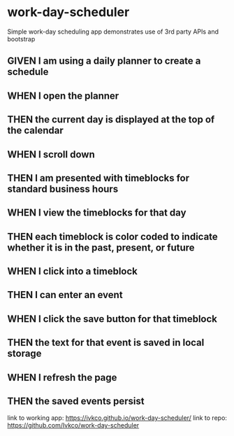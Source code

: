 # work-day-scheduler
Simple work-day scheduling app
demonstrates use of 3rd party APIs and bootstrap


## GIVEN I am using a daily planner to create a schedule
## WHEN I open the planner
## THEN the current day is displayed at the top of the calendar
## WHEN I scroll down
## THEN I am presented with timeblocks for standard business hours
## WHEN I view the timeblocks for that day
## THEN each timeblock is color coded to indicate whether it is in the past, present, or future
## WHEN I click into a timeblock
## THEN I can enter an event
## WHEN I click the save button for that timeblock
## THEN the text for that event is saved in local storage
## WHEN I refresh the page
## THEN the saved events persist

link to working app: https://ivkco.github.io/work-day-scheduler/
link to repo: https://github.com/Ivkco/work-day-scheduler
